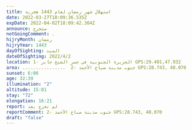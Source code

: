 ```yaml
---
title: استهلال شهر رمضان لعام 1443 هجرية
date: 2022-03-27T18:09:36.535Z
expDate: 2022-04-02T18:09:42.304Z
announce: ستخرج
notGoingComment: .
hijryMonth: رمضان
hijryYear: 1443
dayOfSighting: السبت
dateOfSighting: 2022/4/2
location: 1- الجزيرة الجنوبية في جسر الشيخ جابر GPS:29.401,47.932
area: ................  2- جنوب مدينة صباح الأحمد GPS:28.743, 48.070
sunset: 6:06
age: 32:39
illumination: "2"
altitude: 15:01
stay: "72"
elongation: 16:21
report: لم تخرج بعد
reportComment: 2- جنوب مدينة صباح الآحمد GPS:28.743, 48.070
draft: "false"
---
```

